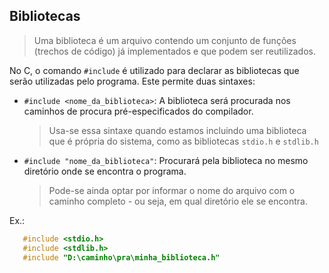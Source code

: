 ## Bibliotecas

> Uma biblioteca é um arquivo contendo um conjunto de funções (trechos de código) já implementados e que podem ser reutilizados.

No C, o comando `#include` é utilizado para declarar as bibliotecas que serão utilizadas pelo programa. Este permite duas sintaxes:

- `#include <nome_da_biblioteca>`: A biblioteca será procurada nos caminhos de procura pré-especificados do compilador.

  > Usa-se essa sintaxe quando estamos incluindo uma biblioteca que é própria do sistema, como as bibliotecas `stdio.h` e `stdlib.h`

- `#include "nome_da_biblioteca"`: Procurará pela biblioteca no mesmo diretório onde se encontra o programa.

  > Pode-se ainda optar por informar o nome do arquivo com o caminho completo - ou seja, em qual diretório ele se encontra.

Ex.:

  ```c
     #include <stdio.h>
     #include <stdlib.h>
     #include "D:\caminho\pra\minha_biblioteca.h"
  ```
